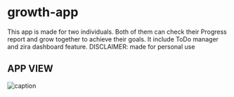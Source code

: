 # growth-app
This app is made for two individuals. Both of them can check their Progress report and grow together to achieve their goals. It include ToDo manager and zira dashboard feature. DISCLAIMER: made for personal use

## APP VIEW ##
![caption](https://github.com/reerajput930/growth-app/blob/ded9233dc3b57089cba088b5a850f6c8c15b2853/app-view.gif)
